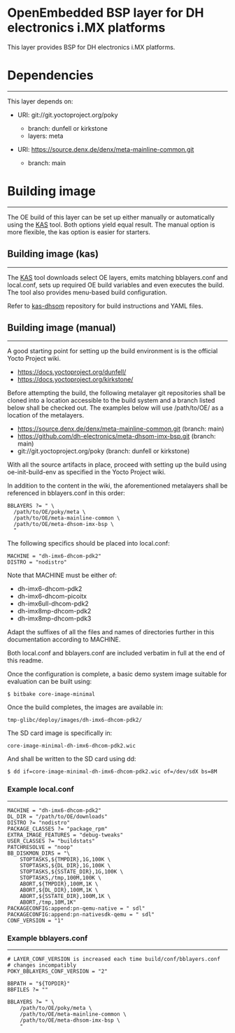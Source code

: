 OpenEmbedded BSP layer for DH electronics i.MX platforms
========================================================

This layer provides BSP for DH electronics i.MX platforms.

# Dependencies
--------------

This layer depends on:

* URI: git://git.yoctoproject.org/poky
  - branch: dunfell or kirkstone
  - layers: meta

* URI: https://source.denx.de/denx/meta-mainline-common.git
  - branch: main

# Building image
----------------

The OE build of this layer can be set up either manually or automatically using
the [KAS](https://github.com/siemens/kas) tool. Both options yield equal result.
The manual option is more flexible, the kas option is easier for starters.

## Building image (kas)
-----------------------

The [KAS](https://github.com/siemens/kas) tool downloads select OE layers, emits
matching bblayers.conf and local.conf, sets up required OE build variables and
even executes the build. The tool also provides menu-based build configuration.

Refer to [kas-dhsom](https://github.com/dh-electronics/kas-dhsom) repository for
build instructions and YAML files.

## Building image (manual)
--------------------------

A good starting point for setting up the build environment is is the official
Yocto Project wiki.

* https://docs.yoctoproject.org/dunfell/
* https://docs.yoctoproject.org/kirkstone/

Before attempting the build, the following metalayer git repositories shall
be cloned into a location accessible to the build system and a branch listed
below shall be checked out. The examples below will use /path/to/OE/ as a
location of the metalayers.

* https://source.denx.de/denx/meta-mainline-common.git			(branch: main)
* https://github.com/dh-electronics/meta-dhsom-imx-bsp.git		(branch: main)
* git://git.yoctoproject.org/poky					(branch: dunfell or kirkstone)

With all the source artifacts in place, proceed with setting up the build
using oe-init-build-env as specified in the Yocto Project wiki.

In addition to the content in the wiki, the aforementioned metalayers shall
be referenced in bblayers.conf in this order:

```
BBLAYERS ?= " \
  /path/to/OE/poky/meta \
  /path/to/OE/meta-mainline-common \
  /path/to/OE/meta-dhsom-imx-bsp \
  "
```

The following specifics should be placed into local.conf:

```
MACHINE = "dh-imx6-dhcom-pdk2"
DISTRO = "nodistro"
```

Note that MACHINE must be either of:

* dh-imx6-dhcom-pdk2
* dh-imx6-dhcom-picoitx
* dh-imx6ull-dhcom-pdk2
* dh-imx8mp-dhcom-pdk2
* dh-imx8mp-dhcom-pdk3

Adapt the suffixes of all the files and names of directories further in
this documentation according to MACHINE.

Both local.conf and bblayers.conf are included verbatim in full at the end
of this readme.

Once the configuration is complete, a basic demo system image suitable for
evaluation can be built using:

```
$ bitbake core-image-minimal
```

Once the build completes, the images are available in:

```
tmp-glibc/deploy/images/dh-imx6-dhcom-pdk2/
```

The SD card image is specifically in:

```
core-image-minimal-dh-imx6-dhcom-pdk2.wic
```

And shall be written to the SD card using dd:

```
$ dd if=core-image-minimal-dh-imx6-dhcom-pdk2.wic of=/dev/sdX bs=8M
```

### Example local.conf
----------------------
```
MACHINE = "dh-imx6-dhcom-pdk2"
DL_DIR = "/path/to/OE/downloads"
DISTRO ?= "nodistro"
PACKAGE_CLASSES ?= "package_rpm"
EXTRA_IMAGE_FEATURES = "debug-tweaks"
USER_CLASSES ?= "buildstats"
PATCHRESOLVE = "noop"
BB_DISKMON_DIRS = "\
    STOPTASKS,${TMPDIR},1G,100K \
    STOPTASKS,${DL_DIR},1G,100K \
    STOPTASKS,${SSTATE_DIR},1G,100K \
    STOPTASKS,/tmp,100M,100K \
    ABORT,${TMPDIR},100M,1K \
    ABORT,${DL_DIR},100M,1K \
    ABORT,${SSTATE_DIR},100M,1K \
    ABORT,/tmp,10M,1K"
PACKAGECONFIG:append:pn-qemu-native = " sdl"
PACKAGECONFIG:append:pn-nativesdk-qemu = " sdl"
CONF_VERSION = "1"
```

### Example bblayers.conf
-------------------------
```
# LAYER_CONF_VERSION is increased each time build/conf/bblayers.conf
# changes incompatibly
POKY_BBLAYERS_CONF_VERSION = "2"

BBPATH = "${TOPDIR}"
BBFILES ?= ""

BBLAYERS ?= " \
	/path/to/OE/poky/meta \
	/path/to/OE/meta-mainline-common \
	/path/to/OE/meta-dhsom-imx-bsp \
	"
```
